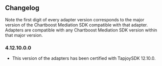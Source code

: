 ## Changelog

Note the first digit of every adapter version corresponds to the major version of the Chartboost Mediation SDK compatible with that adapter. 
Adapters are compatible with any Chartboost Mediation SDK version within that major version.

### 4.12.10.0.0
- This version of the adapters has been certified with TapjoySDK 12.10.0.
